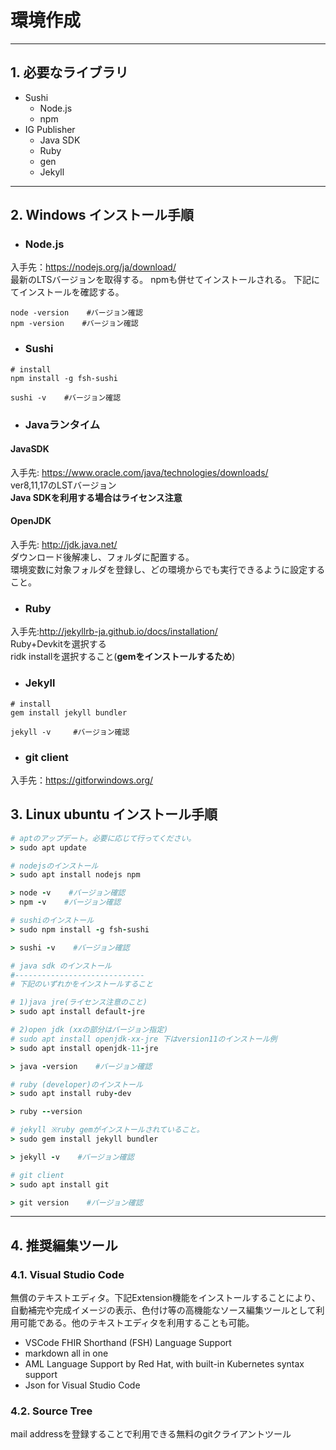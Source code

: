 # 環境作成

---
## 1. 必要なライブラリ
* Sushi
  * Node.js
  * npm
* IG Publisher
  * Java SDK
  * Ruby
  * gen
  * Jekyll

---
## 2. Windows インストール手順
* ### Node.js

入手先：https://nodejs.org/ja/download/ <br/>
最新のLTSバージョンを取得する。
npmも併せてインストールされる。
下記にてインストールを確認する。

```
node -version    #バージョン確認
npm -version    #バージョン確認

```
* ### Sushi

```
# install
npm install -g fsh-sushi

sushi -v    #バージョン確認
```

* ### Javaランタイム
#### JavaSDK
入手先: https://www.oracle.com/java/technologies/downloads/<br/>
ver8,11,17のLSTバージョン<br/>
**Java SDKを利用する場合はライセンス注意**
#### OpenJDK
入手先: http://jdk.java.net/<br/>
ダウンロード後解凍し、フォルダに配置する。<br/>
環境変数に対象フォルダを登録し、どの環境からでも実行できるように設定すること。

* ### Ruby
入手先:http://jekyllrb-ja.github.io/docs/installation/<br/>
 Ruby+Devkitを選択する<br/>
ridk installを選択すること(**gemをインストールするため**)

* ### Jekyll
```
# install
gem install jekyll bundler

jekyll -v     #バージョン確認
```

* ### git client
入手先：https://gitforwindows.org/<br/>


## 3. Linux ubuntu インストール手順

``` ruby
# aptのアップデート。必要に応じて行ってください。
> sudo apt update

# nodejsのインストール
> sudo apt install nodejs npm

> node -v    #バージョン確認
> npm -v    #バージョン確認

# sushiのインストール
> sudo npm install -g fsh-sushi

> sushi -v    #バージョン確認

# java sdk のインストール
#-----------------------------
# 下記のいずれかをインストールすること

# 1)java jre(ライセンス注意のこと)
> sudo apt install default-jre

# 2)open jdk (xxの部分はバージョン指定)
# sudo apt install openjdk-xx-jre 下はversion11のインストール例
> sudo apt install openjdk-11-jre

> java -version    #バージョン確認

# ruby (developer)のインストール
> sudo apt install ruby-dev

> ruby --version

# jekyll ※ruby gemがインストールされていること。
> sudo gem install jekyll bundler

> jekyll -v    #バージョン確認

# git client
> sudo apt install git

> git version    #バージョン確認

```

---
## 4. 推奨編集ツール

### 4.1. Visual Studio Code
無償のテキストエディタ。下記Extension機能をインストールすることにより、自動補完や完成イメージの表示、色付け等の高機能なソース編集ツールとして利用可能である。他のテキストエディタを利用することも可能。

* VSCode FHIR Shorthand (FSH) Language Support
* markdown all in one
* AML Language Support by Red Hat, with built-in Kubernetes syntax support
* Json for Visual Studio Code


### 4.2. Source Tree
mail addressを登録することで利用できる無料のgitクライアントツール<br/>


